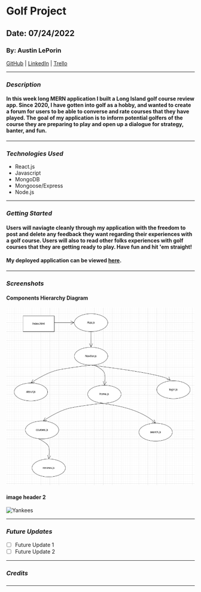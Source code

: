 # Golf Project

## Date: 07/24/2022

### By: Austin LePorin

[GitHub](https://github.com/aleporin/golf_project) | [LinkedIn](https://www.linkedin.com/in/austin-leporin/) | [Trello](https://trello.com/b/TcKZhF8h/golf-project)

---

### **_Description_**

####  In this week long MERN application I built a Long Island golf course review app. Since 2020, I have gotten into golf as a hobby, and wanted to create a forum for users to be able to converse and rate courses that they have played. The goal of my application is to inform potential golfers of the course they are preparing to play and open up a dialogue for strategy, banter, and fun. 

---

### **_Technologies Used_**

- React.js
- Javascript 
- MongoDB
- Mongoose/Express
- Node.js

---

### **_Getting Started_**

#### Users will naviagte cleanly through my application with the freedom to post and delete any feedback they want regarding their experiences with a golf course. Users will also to read other folks experiences with golf courses that they are getting ready to play. Have fun and hit 'em straight!

#### My deployed application can be viewed [here](URL).

---

### **_Screenshots_**

#### Components Hierarchy Diagram

![Components Hierarchy Diagram](/assets/Screen%20Shot%202022-07-24%20at%2010.15.55%20PM.png)

#### image header 2

![Yankees](https://logosmarcas.net/wp-content/uploads/2020/07/New-York-Yankees-Logotipo-1915-1946.jpg)

---

### **_Future Updates_**

- [ ] Future Update 1
- [ ] Future Update 2

---

### **_Credits_**

##### 

##### 

##### 

---
